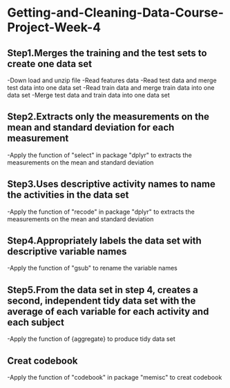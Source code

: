 # Getting-and-Cleaning-Data-Course-Project-Week-4

## Step1.Merges the training and the test sets to create one data set
-Down load and unzip file 
-Read features data
-Read test data and merge test data into one data set
-Read train data and merge train data into one data set
-Merge test data and train data into one data set

## Step2.Extracts only the measurements on the mean and standard deviation for each measurement
-Apply the function of "select" in package "dplyr" to extracts the measurements on the mean and standard deviation

## Step3.Uses descriptive activity names to name the activities in the data set
-Apply the function of "recode" in package "dplyr" to extracts the measurements on the mean and standard deviation

## Step4.Appropriately labels the data set with descriptive variable names
-Apply the function of "gsub" to rename the variable names

## Step5.From the data set in step 4, creates a second, independent tidy data set with the average of each variable for each activity and each subject
-Apply the function of {aggregate} to produce tidy data set

## Creat codebook
-Apply the function of "codebook" in package "memisc" to creat codebook
